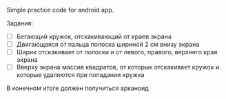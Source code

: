 Simple practice code for android app.

Задания:
- [ ] Бегающий кружок, отскакивающий от краев экрана
- [ ] Двигающаяся от пальца полоска шириной 2 см внизу экрана
- [ ] Шарик отскакивает от полоски и от левого, правого, верхнего края экрана
- [ ] Вверху экрана массив квадратов, от которых отскакивает кружок и которые удаляются при попадании кружка

В конечном итоге должен получиться арканоид
